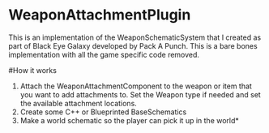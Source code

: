 # WeaponAttachmentPlugin
This is an implementation of the WeaponSchematicSystem that I created as part of Black Eye Galaxy developed by 
Pack A Punch.  This is a bare bones implementation with all the game specific code removed.

#How it works
1. Attach the WeaponAttachmentComponent to the weapon or item that you want to add attachments to.  Set the 
Weapon type if needed and set the available attachment locations.
2. Create some C++ or Blueprinted BaseSchematics
3. Make a world schematic so the player can pick it up in the world*
